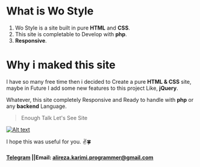 # What is Wo Style
1. Wo Style is a site built in pure **HTML** and **CSS**.
2. This site is completable to Develop with **php**.
3. **Responsive**.

# Why i maked this site
I have so many free time then i decided to Create a pure **HTML & CSS** site, maybe in Future I add some new features to this project Like, **jQuery**.

Whatever, this site completely Responsive and Ready to handle with **php** or any **backend** Language.

> Enough Talk Let's See Site

[![Alt text](https://i.yourimageshare.com/mXQJtFHspE.webp)](https://github.com/Alireza0K)

I hope this was useful for you. ✌️🍀
#### [Telegram](tg://user?id=Alirez0K) ||Email: alireza.karimi.programmer@gmail.com
